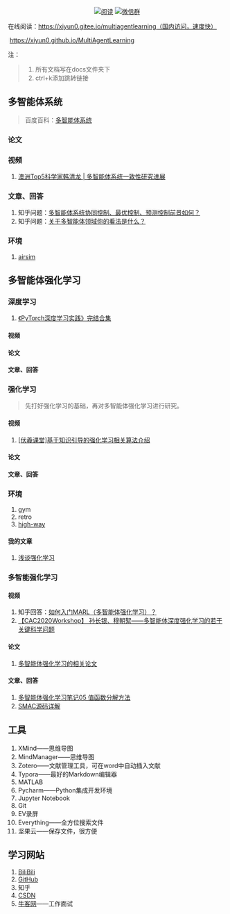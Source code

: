 <p align="center">
  <a href="https://github.com/XiYun0/MultiAgentLearning "><img src="https://img.shields.io/badge/阅读-read-brightgreen.svg" alt="阅读"></a>
  <a href="#联系我"><img src="https://img.shields.io/badge/chat-微信群-blue.svg" alt="微信群"></a>
</p>


在线阅读：https://xiyun0.gitee.io/multiagentlearning（国内访问，速度快）

​				  https://xiyun0.github.io/MultiAgentLearning

注：

> 1. 所有文档写在docs文件夹下
> 2. ctrl+k添加跳转链接

## 多智能体系统

> 百度百科：[多智能体系统](https://baike.baidu.com/item/%E5%A4%9A%E6%99%BA%E8%83%BD%E4%BD%93%E7%B3%BB%E7%BB%9F/18161077?fr=aladdin)

### 论文



### 视频

1. [澳洲Top5科学家韩清龙 | 多智能体系统一致性研究进展](https://www.bilibili.com/video/BV1U54y1C7q9?from=search&seid=3041738828206845163)

### 文章、回答

1. 知乎问题：[多智能体系统协同控制、最优控制、预测控制前景如何？](https://www.zhihu.com/question/363075215)
2. 知乎问题：[关于多智能体领域你的看法是什么？](https://www.zhihu.com/question/27269292/answer/104397064)

### 环境

1. [airsim](docs/env/airsim.md)

## 多智能体强化学习

### 深度学习

1. [《PyTorch深度学习实践》完结合集](https://www.bilibili.com/video/BV1Y7411d7Ys)

#### 视频



#### 论文



#### 文章、回答





### 强化学习

>先打好强化学习的基础，再对多智能体强化学习进行研究。

#### 视频

1. [[伏羲课堂]基于知识引导的强化学习相关算法介绍](https://www.bilibili.com/video/BV1mA411u7zg?t=704)

#### 论文



#### 文章、回答



### 环境

1. gym
2. retro
3. [high-way](docs/RL/high-way.md)

#### 我的文章

1. [浅谈强化学习](docs/RL/浅谈强化学习.md)



### 多智能强化学习

#### 视频

1. 知乎回答：[如何入门MARL（多智能体强化学习）？](https://www.zhihu.com/question/436486969/answer/1647519515)
2. [【CAC2020Workshop】 孙长银、穆朝絮——多智能体深度强化学习的若干关键科学问题](https://www.bilibili.com/video/BV1YK4y1j7zV?from=search&seid=2319604069792408311)

#### 论文

1. [多智能体强化学习的相关论文](./docs/MARL/多智能体强化学习的相关论文.md)

#### 文章、回答

1. [多智能体强化学习笔记05 值函数分解方法](https://zhuanlan.zhihu.com/p/134209510)
2. [SMAC源码详解](docs/MARL/SMAC源码详解.md)

## 工具

1. XMind——思维导图
2. MindManager——思维导图
3. Zotero——文献管理工具，可在word中自动插入文献
4. Typora——最好的Markdown编辑器
5. MATLAB
6. Pycharm——Python集成开发环境
7. Jupyter Notebook
8. Git
9. EV录屏
10. Everything——全方位搜索文件
11. 坚果云——保存文件，很方便



## 学习网站

1. [BiliBili](https://www.bilibili.com/)
2. [GitHub](https://github.com/)
3. 知乎
4. [CSDN](https://www.csdn.net/)
5. [牛客网](https://www.nowcoder.com/)——工作面试



